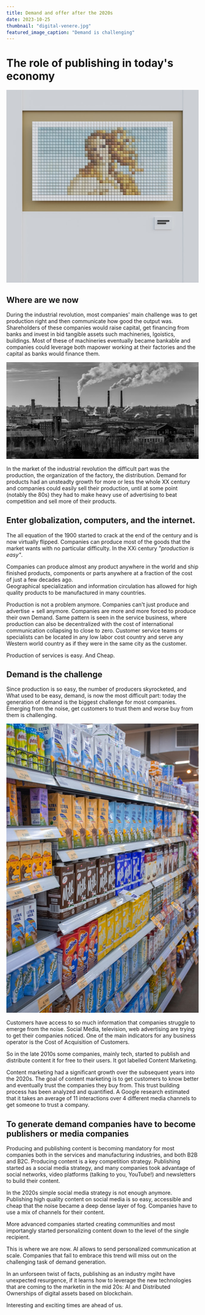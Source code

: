 ```yaml
---
title: Demand and offer after the 2020s
date: 2023-10-25
thumbnail: "digital-venere.jpg"
featured_image_caption: "Demand is challenging"
---
```


# The role of publishing in today's economy

![digital assets](digital-venere.jpg)

## Where are we now

During the industrial revolution, most companies' main challenge was to get production right and then communicate how good the output was. Shareholders of these companies would raise capital, get financing from banks and invest in bid tangible assets such machineries, lgoistics, buildings. Most of these of machineries eventually became bankable and companies could leverage both mapower working at their factories and the capital as banks would finance them.

![factories-1900](factory.jpg)

In the market of the industrial revolution the difficult part was the production, the organization of the factory, the distribution.
Demand for products had an unsteadty growth for more or less the whole XX century and companies could easily sell their production, until at some point (notably the 80s) they had to make heavy use of advertising to beat competition and sell more of their products.

## Enter globalization, computers, and the internet.

The all equation of the 1900 started to crack at the end of the century and is now virtually flipped.
Companies can produce most of the goods that the market wants with no particular difficulty. In the XXi century _"production is easy"_.

Companies can produce almost any product anywhere in the world and ship finished products, components or parts anywhere at a fraction of the cost of just a few decades ago.  
Geographical specialization and information circulation has allowed for high quality products to be manufactured in many countries.

Production is not a problem anymore. Companies can't just produce and advertise + sell anymore. Companies are more and more forced to produce their own Demand.
Same pattern is seen in the service business, where production can also be decentralized with the cost of international communication collapsing to close to zero. Customer service teams or specialists can be located in any low labor cost country and serve any Western world country as if they were in the same city as the customer.

Production of services is easy. And Cheap.

## Demand is the challenge

Since production is so easy, the number of producers skyrocketed, and What used to be easy, demand, is now the most difficult part: today the generation of demand is the biggest challenge for most companies. Emerging from the noise, get customers to trust them and worse buy from them is challenging.

![buyers-market](products.jpg)

Customers have access to so much information that companies struggle to emerge from the noise. Social Media, television, web advertising are trying to get their companies noticed. One of the main indicators for any business operator is the Cost of Acquisition of Customers.

So in the late 2010s some companies, mainly tech, started to publish and distribute content it for free to their users. It got labelled Content Marketing.

Content marketing had a significant growth over the subsequent years into the 2020s.
The goal of content marketing is to get customers to know better and eventually trust the companies they buy from. This trust building process has been analyzed and quantified. A Google research estimated that it takes an average of 11 interactions over 4 different media channels to get someone to trust a company.

## To generate demand companies have to become publishers or media companies

Producing and publishing content is becoming mandatory for most companies both in the services and manufacturing industries, and both B2B and B2C. Producing content is a key competition strategy.
Publishing started as a social media strategy, and many companies took advantage of social networks, video platforms (talking to you, YouTube!) and newsletters to build their content.

In the 2020s simple social media strategy is not enough anymore. Publishing high quality content on social media is so easy, accessible and cheap that the noise became a deep dense layer of fog. Companies have to use a mix of channels for their content.

More advanced companies started creating communities and most importangly started personalizing content down to the level of the single recipient.

This is where we are now. AI allows to send personalized communication at scale. Companies that fail to embrace this trend will miss out on the challenging task of demand generation.

In an unforseen twist of facts, publishing as an industry mgiht have unexpected resurgence, if it learns how to leverage the new technologies that are coming to the marketin in the mid 20s: AI and Distributed Ownerships of digital assets based on blockchain.

Interesting and exciting times are ahead of us.
